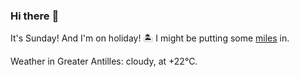 ### Hi there :wave:

It's Sunday! And I'm on holiday! :desert_island: I might be putting some [miles](https://www.strava.com/athletes/889963) in.

Weather in Greater Antilles: cloudy, at +22°C.
